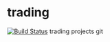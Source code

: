 trading
=======

[![Build Status](http://ec2-54-85-106-159.compute-1.amazonaws.com:8080/job/joaocpsantos-test-repo/badge/icon)](http://ec2-54-85-106-159.compute-1.amazonaws.com:8080/job/joaocpsantos-test-repo/)
trading projects git
